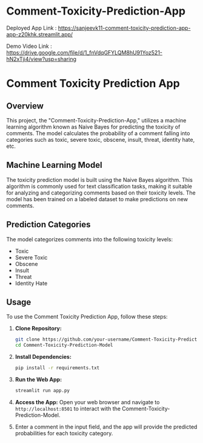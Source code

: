 # Comment-Toxicity-Prediction-App
Deployed App Link : https://sanjeevk11-comment-toxicity-prediction-app-app-z20khk.streamlit.app/


Demo Video Link : https://drive.google.com/file/d/1_fnVdqGFYLQM8hU91Yoz521-hN2xTji4/view?usp=sharing



# Comment Toxicity Prediction App

## Overview

This project, the "Comment-Toxicity-Prediction-App," utilizes a machine learning algorithm known as Naive Bayes for predicting the toxicity of comments. The model calculates the probability of a comment falling into categories such as toxic, severe toxic, obscene, insult, threat, identity hate, etc.

## Machine Learning Model

The toxicity prediction model is built using the Naive Bayes algorithm. This algorithm is commonly used for text classification tasks, making it suitable for analyzing and categorizing comments based on their toxicity levels. The model has been trained on a labeled dataset to make predictions on new comments.

## Prediction Categories

The model categorizes comments into the following toxicity levels:

- Toxic
- Severe Toxic
- Obscene
- Insult
- Threat
- Identity Hate

## Usage

To use the Comment Toxicity Prediction App, follow these steps:

1. **Clone Repository:**
   ```bash
   git clone https://github.com/your-username/Comment-Toxicity-Prediction-Model.git
   cd Comment-Toxicity-Prediction-Model
   ```

2. **Install Dependencies:**
   ```bash
   pip install -r requirements.txt
   ```

3. **Run the Web App:**
   ```bash
   streamlit run app.py
   ```

4. **Access the App:**
   Open your web browser and navigate to `http://localhost:8501` to interact with the Comment-Toxicity-Prediction-Model.

5. Enter a comment in the input field, and the app will provide the predicted probabilities for each toxicity category.
